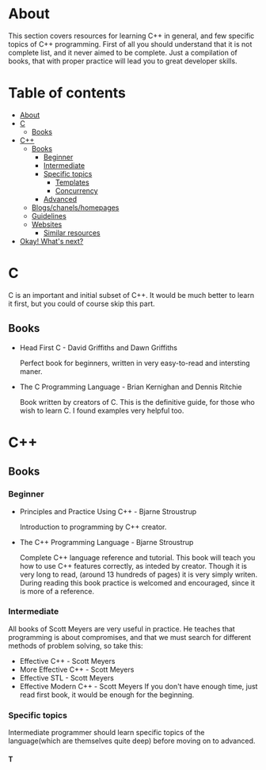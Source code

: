 # About
This section covers resources for learning C++ in general, and few specific topics of C++ programming. First of all you
should understand that it is not complete list, and it never aimed to be complete. Just a compilation of books, that with
proper practice will lead you to great developer skills.
# Table of contents
- [About](#about)
- [C](#c)
  * [Books](#books)
- [C++](#c-1)
  * [Books](#books-1)
    + [Beginner](#beginner)
    + [Intermediate](#intermediate)
    + [Specific topics](#specific-topics)
      - [Templates](#templates)
      - [Concurrency](#concurrency)
    + [Advanced](#advanced)
  * [Blogs/chanels/homepages](#blogschanelshomepages)
  * [Guidelines](#guidelines)
  * [Websites](#websites)
    + [Similar resources](#similar-resources)
- [Okay! What's next?](#okay--what-s-next-)
    
# C
C is an important and initial subset of C++. It would be much better to learn it first, but you could of course skip this
part.
## Books
- Head First C - David Griffiths and Dawn Griffiths

    Perfect book for beginners, written in very easy-to-read and intersting maner.
    
- The C Programming Language - Brian Kernighan and Dennis Ritchie

    Book written by creators of C. This is the definitive guide, for those who wish to learn C. I found examples very helpful
    too.
# C++
## Books
### Beginner
- Principles and Practice Using C++ - Bjarne Stroustrup

    Introduction to programming by C++ creator.
    
- The C++ Programming Language - Bjarne Stroustrup

    Complete C++ language reference and tutorial. This book will teach you how to use C++ features correctly, as inteded by
    creator. Though it is very long to read, (around 13 hundreds of pages) it is very simply writen. During reading this 
    book practice is welcomed and encouraged, since it is more of a reference.
### Intermediate
All books of Scott Meyers are very useful in practice. He teaches that programming is about compromises, and that we must
search for different methods of problem solving, so take this:
- Effective C++ - Scott Meyers
- More Effective C++ - Scott Meyers
- Effective STL - Scott Meyers
- Effective Modern C++ - Scott Meyers
If you don't have enough time, just read first book, it would be enough for the beginning.
### Specific topics
Intermediate programmer should learn specific topics of the language(which are themselves quite deep) before moving on to
advanced.
#### T
